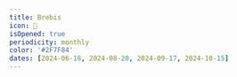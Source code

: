 ```yaml
---
title: Brebis
icon: 🐑
isOpened: true
periodicity: monthly
color: '#2F7F84'
dates: [2024-06-18, 2024-08-20, 2024-09-17, 2024-10-15]
---
```

